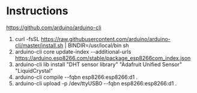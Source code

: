 # Instructions

https://github.com/arduino/arduino-cli

1. curl -fsSL https://raw.githubusercontent.com/arduino/arduino-cli/master/install.sh | BINDIR=/usr/local/bin sh
2. arduino-cli core update-index --additional-urls https://arduino.esp8266.com/stable/package_esp8266com_index.json
3. arduino-cli lib install "DHT sensor library" "Adafruit Unified Sensor" "LiquidCrystal"
4. arduino-cli compile --fqbn esp8266:esp8266:d1 .
5. arduino-cli upload -p /dev/ttyUSB0 --fqbn esp8266:esp8266:d1 .
